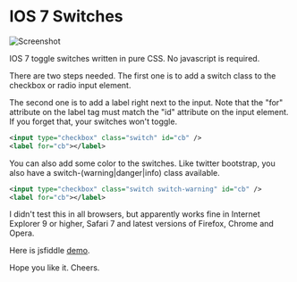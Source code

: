 IOS 7 Switches
=============

![Screenshot](https://raw.githubusercontent.com/tujamaica/ios7-switches/master/screenshot.png "Screenshot")

IOS 7 toggle switches written in pure CSS. No javascript is required.

There are two steps needed. 
The first one is to add a switch class to the checkbox or radio input element.

The second one is to add a label right next to the input.
Note that the "for" attribute on the label tag must match the "id" attribute on the input element. If you forget that, your switches won't toggle.

```xml
<input type="checkbox" class="switch" id="cb" />
<label for="cb"></label>
```

You can also add some color to the switches. Like twitter bootstrap, you also have a switch-(warning|danger|info) class available.

```xml
<input type="checkbox" class="switch switch-warning" id="cb" />
<label for="cb"></label>
```

I didn't test this in all browsers, but apparently works fine in Internet Explorer 9 or higher, Safari 7 and latest versions of Firefox, Chrome and Opera.

Here is jsfiddle [demo](http://jsfiddle.net/tujamaica/EjYfr/embedded/result/).

Hope you like it. Cheers.
